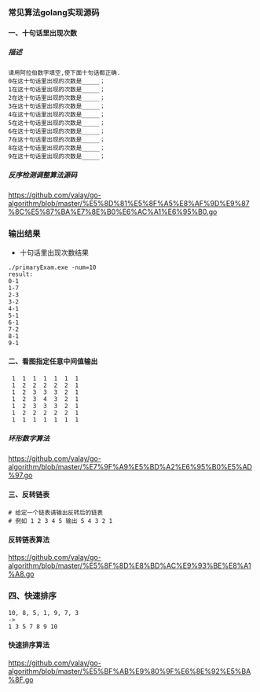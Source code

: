 ### 常见算法golang实现源码
#### 一、十句话里出现次数

##### 描述
```
请用阿拉伯数字填空,使下面十句话都正确.
0在这十句话里出现的次数是_____；
1在这十句话里出现的次数是_____；
2在这十句话里出现的次数是_____；
3在这十句话里出现的次数是_____；
4在这十句话里出现的次数是_____；
5在这十句话里出现的次数是_____；
6在这十句话里出现的次数是_____；
7在这十句话里出现的次数是_____；
8在这十句话里出现的次数是_____；
9在这十句话里出现的次数是_____；
```

##### 反序检测调整算法源码
https://github.com/yalay/go-algorithm/blob/master/%E5%8D%81%E5%8F%A5%E8%AF%9D%E9%87%8C%E5%87%BA%E7%8E%B0%E6%AC%A1%E6%95%B0.go

### 输出结果
 - 十句话里出现次数结果
```
./primaryExam.exe -num=10
result:
0-1
1-7
2-3
3-2
4-1
5-1
6-1
7-2
8-1
9-1
```

#### 二、看图指定任意中间值输出
```
 1  1  1  1  1  1  1
 1  2  2  2  2  2  1
 1  2  3  3  3  2  1
 1  2  3  4  3  2  1
 1  2  3  3  3  2  1
 1  2  2  2  2  2  1
 1  1  1  1  1  1  1
```

##### 环形数字算法
https://github.com/yalay/go-algorithm/blob/master/%E7%9F%A9%E5%BD%A2%E6%95%B0%E5%AD%97.go

#### 三、反转链表
```
# 给定一个链表请输出反转后的链表
# 例如 1 2 3 4 5 输出 5 4 3 2 1
```

#### 反转链表算法
https://github.com/yalay/go-algorithm/blob/master/%E5%8F%8D%E8%BD%AC%E9%93%BE%E8%A1%A8.go

### 四、快速排序
```
10, 8, 5, 1, 9, 7, 3 
->
1 3 5 7 8 9 10
```

#### 快速排序算法
https://github.com/yalay/go-algorithm/blob/master/%E5%BF%AB%E9%80%9F%E6%8E%92%E5%BA%8F.go
